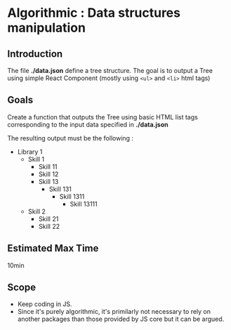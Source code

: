 # Algorithmic : Data structures manipulation

## Introduction

The file **./data.json** define a tree structure. The goal is to output a Tree using simple React Component (mostly using ```<ul>``` and ```<li>``` html tags)


## Goals

Create a function that outputs the Tree using basic HTML list tags corresponding to the input data specified in **./data.json**

The resulting output must be the following :
- Library 1
    - Skill 1
        - Skill 11
        - Skill 12
        - Skill 13
            - Skill 131
                - Skill 1311
                    - Skill 13111
    - Skill 2
        - Skill 21
        - Skill 22


## Estimated Max Time
10min

## Scope

- Keep coding in JS.
- Since it's purely algorithmic, it's primilarly not necessary to rely on another packages than those provided by JS core but it can be argued.
